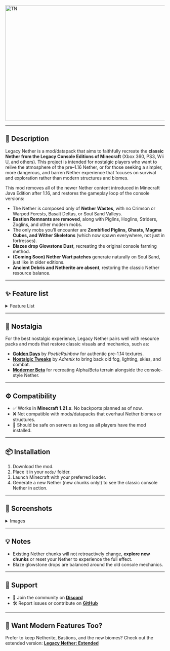 <img width="1539" height="365" alt="TN" src="https://github.com/user-attachments/assets/9fbd7894-9ad4-4282-87a2-f5517b6c1559" />

---

## 📖 Description

Legacy Nether is a mod/datapack that aims to faithfully recreate the **classic Nether from the Legacy Console Editions of Minecraft** (Xbox 360, PS3, Wii U, and others). This project is intended for nostalgic players who want to relive the atmosphere of the pre–1.16 Nether, or for those seeking a simpler, more dangerous, and barren Nether experience that focuses on survival and exploration rather than modern structures and biomes.

This mod removes all of the newer Nether content introduced in Minecraft Java Edition after 1.16, and restores the gameplay loop of the console versions:

* The Nether is composed only of **Nether Wastes**, with no Crimson or Warped Forests, Basalt Deltas, or Soul Sand Valleys.
* **Bastion Remnants are removed**, along with Piglins, Hoglins, Striders, Zoglins, and other modern mobs.
* The only mobs you’ll encounter are **Zombified Piglins, Ghasts, Magma Cubes, and Wither Skeletons** (which now spawn everywhere, not just in fortresses).
* **Blazes drop Glowstone Dust**, recreating the original console farming method.
* **(Coming Soon) Nether Wart patches** generate naturally on Soul Sand, just like in older editions.
* **Ancient Debris and Netherite are absent**, restoring the classic Nether resource balance.


---

## ✨ Feature list

<details>
<summary>Feature List</summary>

## Key:
✅ - Implemented

☑️ - Planned

❌ - Not Implemented

|**Feature**|Implemented|Planned|
|-|-|-|
|Nether Wastes only (with soul sand & gravel patches)|✅|☑️|
|Bastion Remnants removed|✅|☑️|
|Classic mobs only (Zombified Piglins, Ghasts, Magma Cubes)|✅|☑️|
|Wither Skeletons spawn everywhere|✅|☑️|
|Nether Wart generates on Soul Sand|❌|☑️|
|Blazes drop 0–2 Glowstone Dust|✅|☑️|
|No modern biomes (Crimson/Warped Forest, Soul Sand Valley, Basalt Deltas)|✅|☑️|
|Remove Ancient Debris / Netherite|✅|☑️|
|Disable newer advancements|✅|☑️|
|Remove other Nether structures (ruined portals, etc.)|✅|☑️|

</details>

---

## 🌌 Nostalgia

For the best nostalgic experience, Legacy Nether pairs well with resource packs and mods that restore classic visuals and mechanics, such as:

* [**Golden Days**](https://github.com/PoeticRainbow/golden-days/releases) by *PoeticRainbow* for authentic pre-1.14 textures.
* [**Nostalgic Tweaks**](https://modrinth.com/mod/nostalgic-tweaks) by *Adrenix* to bring back old fog, lighting, skies, and combat.
* [**Moderner Beta**](https://modrinth.com/mod/moderner-beta) for recreating Alpha/Beta terrain alongside the console-style Nether.

---

## ⚙️ Compatibility

* ✅ Works in **Minecraft 1.21.x**. No backports planned as of now.
* ❌ Not compatible with mods/datapacks that overhaul Nether biomes or structures.
* 🔧 Should be safe on servers as long as all players have the mod installed.

---

## 📦 Installation

1. Download the mod.
2. Place it in your `mods/` folder.
3. Launch Minecraft with your preferred loader.
4. Generate a new Nether (new chunks only!) to see the classic console Nether in action.

---

## 📸 Screenshots

<details>
<summary>Images</summary>

<img width="1920" height="1081" alt="2025-09-10_14 25 10" src="https://github.com/user-attachments/assets/67b38da1-bd4f-4990-8c5b-7ca2c262dd18" />
<img width="1920" height="1081" alt="2025-09-10_14 25 28" src="https://github.com/user-attachments/assets/0cfb724d-5998-4a02-8b1a-b2ec4a977791" />
<img width="1920" height="1081" alt="2025-09-10_14 25 59" src="https://github.com/user-attachments/assets/66f4e391-8051-4eda-a89e-9a30b39b2a5e" />
<img width="1920" height="1081" alt="2025-09-10_14 26 42" src="https://github.com/user-attachments/assets/cf738eb7-78fc-40d9-9bf1-9a66f3e24743" />
<img width="1920" height="1081" alt="2025-09-10_15 56 58" src="https://github.com/user-attachments/assets/32f3587e-fb37-41a5-8ea0-2ef72bcb0b3a" />

</details>

---

## 💡 Notes

* Existing Nether chunks will not retroactively change, **explore new chunks** or reset your Nether to experience the full effect.
* Blaze glowstone drops are balanced around the old console mechanics.

---

## 🤝 Support

* 💬 Join the community on [**Discord**](https://discord.com/invite/uhmuVmk2ut)
* 🛠️ Report issues or contribute on [**GitHub**](https://github.com/Pigzone00/Legacy-Nether)

---

## 🔄 Want Modern Features Too?

Prefer to keep Netherite, Bastions, and the new biomes? Check out the extended version:
[**Legacy Nether: Extended**](https://modrinth.com/datapack/legacy-nether-extended)
